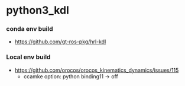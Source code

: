 # python3_kdl

### conda env build
* https://github.com/gt-ros-pkg/hrl-kdl

### Local env build
* https://github.com/orocos/orocos_kinematics_dynamics/issues/115
  * ccamke option: python binding11 -> off
